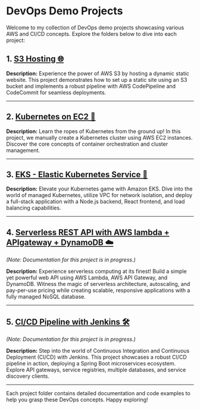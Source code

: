 # DevOps Demo Projects

Welcome to my collection of DevOps demo projects showcasing various AWS and CI/CD concepts. Explore the folders below to dive into each project:

## 1. [ S3 Hosting 🌐](./s3-hosting)

**Description:**
Experience the power of AWS S3 by hosting a dynamic static website. This project demonstrates how to set up a static site using an S3 bucket and implements a robust pipeline with AWS CodePipeline and CodeCommit for seamless deployments.

---

## 2. [Kubernetes on EC2 🚀](./k8s-on-ec2)

**Description:**
Learn the ropes of Kubernetes from the ground up! In this project, we manually create a Kubernetes cluster using AWS EC2 instances. Discover the core concepts of container orchestration and cluster management.

---

## 3. [EKS - Elastic Kubernetes Service 🌟](./eks)

**Description:**
Elevate your Kubernetes game with Amazon EKS. Dive into the world of managed Kubernetes, utilize VPC for network isolation, and deploy a full-stack application with a Node.js backend, React frontend, and load balancing capabilities.

---

## 4. [Serverless REST API with AWS lambda + APIgateway + DynamoDB ☁️](./aws-lambda-rest-api)

_(Note: Documentation for this project is in progress.)_

**Description:**
Experience serverless computing at its finest! Build a simple yet powerful web API using AWS Lambda, AWS API Gateway, and DynamoDB. Witness the magic of serverless architecture, autoscaling, and pay-per-use pricing while creating scalable, responsive applications with a fully managed NoSQL database.

---

## 5. [CI/CD Pipeline with Jenkins 🛠️](./ci-cd-jenkins)

_(Note: Documentation for this project is in progress.)_

**Description:**
Step into the world of Continuous Integration and Continuous Deployment (CI/CD) with Jenkins. This project showcases a robust CI/CD pipeline in action, deploying a Spring Boot microservices ecosystem. Explore API gateways, service registries, multiple databases, and service discovery clients.

---

Each project folder contains detailed documentation and code examples to help you grasp these DevOps concepts. Happy exploring!
